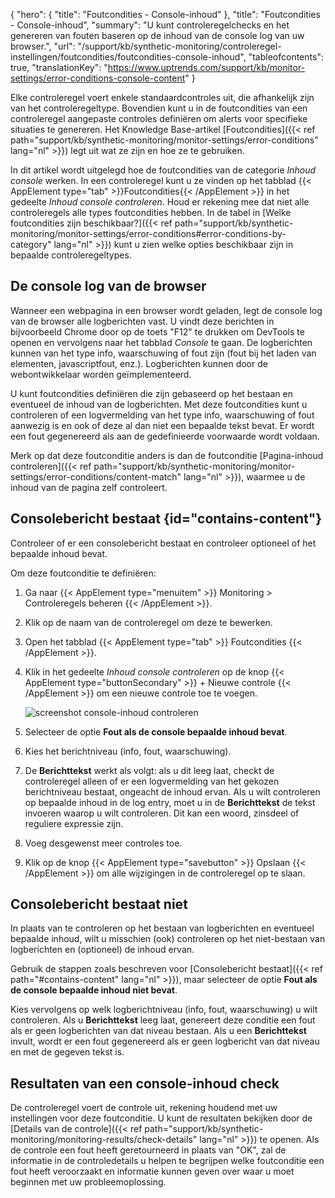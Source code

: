 {
  "hero": {
    "title": "Foutcondities - Console-inhoud"
  },
  "title": "Foutcondities - Console-inhoud",
  "summary": "U kunt controleregelchecks en het genereren van fouten baseren op de inhoud van de console log van uw browser.",
  "url": "/support/kb/synthetic-monitoring/controleregel-instellingen/foutcondities/foutcondities-console-inhoud",
  "tableofcontents": true,
  "translationKey": "https://www.uptrends.com/support/kb/monitor-settings/error-conditions-console-content"
}

Elke controleregel voert enkele standaardcontroles uit, die afhankelijk zijn van het controleregeltype. Bovendien kunt u in de foutcondities van een controleregel aangepaste controles definiëren om alerts voor specifieke situaties te genereren. Het Knowledge Base-artikel [Foutcondities]({{< ref path="support/kb/synthetic-monitoring/monitor-settings/error-conditions" lang="nl" >}}) legt uit wat ze zijn en hoe ze te gebruiken.

In dit artikel wordt uitgelegd hoe de foutcondities van de categorie *Inhoud console* werken. In een controleregel kunt u ze vinden op het tabblad {{< AppElement type="tab" >}}Foutcondities{{< /AppElement >}} in het gedeelte *Inhoud console controleren*. Houd er rekening mee dat niet alle controleregels alle types foutcondities hebben. In de tabel in [Welke foutcondities zijn beschikbaar?]({{< ref path="support/kb/synthetic-monitoring/monitor-settings/error-conditions#error-conditions-by-category" lang="nl" >}}) kunt u zien welke opties beschikbaar zijn in bepaalde controleregeltypes.

## De console log van de browser 

Wanneer een webpagina in een browser wordt geladen, legt de console log van de browser alle logberichten vast. U vindt deze berichten in bijvoorbeeld Chrome door op de toets "F12" te drukken om DevTools te openen en vervolgens naar het tabblad *Console* te gaan. De logberichten kunnen van het type info, waarschuwing of fout zijn (fout bij het laden van elementen, javascriptfout, enz.). Logberichten kunnen door de webontwikkelaar worden geïmplementeerd. 

U kunt foutcondities definiëren die zijn gebaseerd op het bestaan en eventueel de inhoud van de logberichten. Met deze foutcondities kunt u controleren of een logvermelding van het type info, waarschuwing of fout aanwezig is en ook of deze al dan niet een bepaalde tekst bevat. Er wordt een fout gegenereerd als aan de gedefinieerde voorwaarde wordt voldaan. 

Merk op dat deze foutconditie anders is dan de foutconditie [Pagina-inhoud controleren]({{< ref path="support/kb/synthetic-monitoring/monitor-settings/error-conditions/content-match" lang="nl" >}}), waarmee u de inhoud van de pagina zelf controleert.

## Consolebericht bestaat {id="contains-content"}

Controleer of er een consolebericht bestaat en controleer optioneel of het bepaalde inhoud bevat.

Om deze foutconditie te definiëren:

1. Ga naar {{< AppElement type="menuitem" >}} Monitoring > Controleregels beheren {{< /AppElement >}}.
2. Klik op de naam van de controleregel om deze te bewerken.
3. Open het tabblad {{< AppElement type="tab" >}} Foutcondities {{< /AppElement >}}.
4. Klik in het gedeelte *Inhoud console controleren* op de knop {{< AppElement type="buttonSecondary" >}} \+ Nieuwe controle {{< /AppElement >}} om een nieuwe controle toe te voegen.

    ![screenshot console-inhoud controleren](/img/content/scr_errorconditions-console-content.min.png)

5. Selecteer de optie **Fout als de console bepaalde inhoud bevat**.  
6. Kies het berichtniveau (info, fout, waarschuwing). 
7. De **Berichttekst** werkt als volgt: als u dit leeg laat, checkt de controleregel alleen of er een logvermelding van het gekozen berichtniveau bestaat, ongeacht de inhoud ervan. Als u wilt controleren op bepaalde inhoud in de log entry, moet u in de **Berichttekst** de tekst invoeren waarop u wilt controleren. Dit kan een woord, zinsdeel of reguliere expressie zijn. 
8. Voeg desgewenst meer controles toe.
9. Klik op de knop {{< AppElement type="savebutton" >}} Opslaan {{< /AppElement >}} om alle wijzigingen in de controleregel op te slaan. 

## Consolebericht bestaat niet

In plaats van te controleren op het bestaan van logberichten en eventueel bepaalde inhoud, wilt u misschien (ook) controleren op het niet-bestaan van logberichten en (optioneel) de inhoud ervan.

Gebruik de stappen zoals beschreven voor [Consolebericht bestaat]({{< ref path="#contains-content" lang="nl" >}}), maar selecteer de optie **Fout als de console bepaalde inhoud niet bevat**. 

Kies vervolgens op welk logberichtniveau (info, fout, waarschuwing) u wilt controleren. Als u **Berichttekst** leeg laat, genereert deze conditie een fout als er geen logberichten van dat niveau bestaan. Als u een **Berichttekst** invult, wordt er een fout gegenereerd als er geen logbericht van dat niveau en met de gegeven tekst is.

## Resultaten van een console-inhoud check

De controleregel voert de controle uit, rekening houdend met uw instellingen voor deze foutconditie. U kunt de resultaten bekijken door de [Details van de controle]({{< ref path="support/kb/synthetic-monitoring/monitoring-results/check-details" lang="nl" >}}) te openen. Als de controle een fout heeft geretourneerd in plaats van "OK", zal de informatie in de controledetails u helpen te begrijpen welke foutconditie een fout heeft veroorzaakt en informatie kunnen geven over waar u moet beginnen met uw probleemoplossing.

